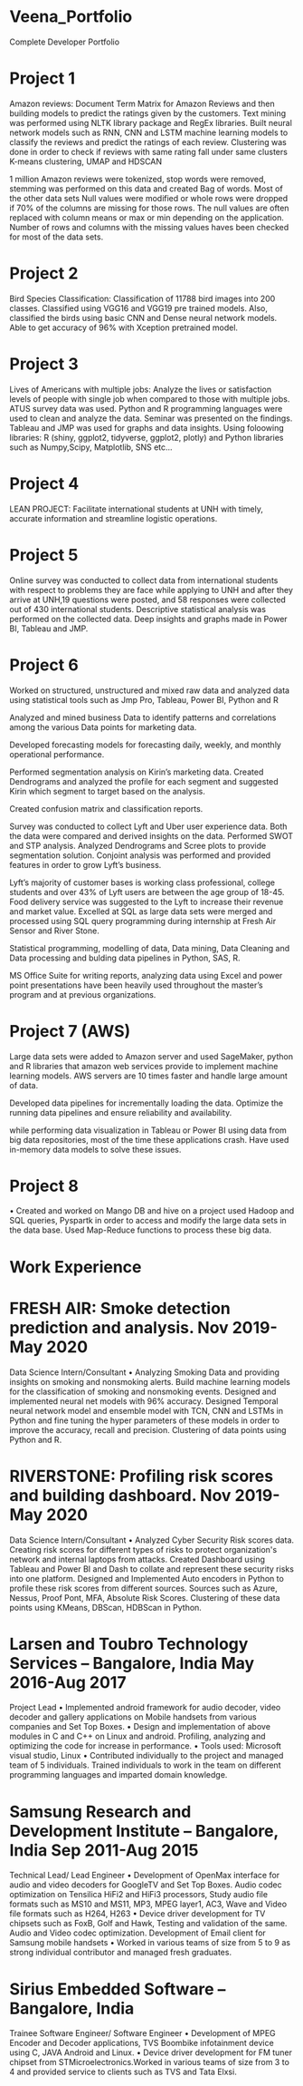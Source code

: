 # Veena_Portfolio
Complete Developer Portfolio 

# Project 1
Amazon reviews: Document Term Matrix for Amazon Reviews and then building models to predict the ratings given by the customers. Text mining was performed using NLTK library package and RegEx libraries. Built neural network models such as RNN, CNN and LSTM machine learning models to classify the reviews and predict the ratings of each review. Clustering was done in order to check if reviews with same rating fall under same clusters K-means clustering, UMAP and HDSCAN

1 million Amazon reviews were tokenized, stop words were removed, stemming was performed on this data and created Bag of words. Most of the other data sets Null values were modified or whole rows were dropped if 70% of the columns are missing for those rows. The null values are often replaced with column means or max or min depending on the application. Number of rows and columns with the missing values haves been checked for most of the data sets.

# Project 2
Bird Species Classification: Classification of 11788 bird images into 200 classes. Classified using VGG16 and VGG19 pre trained models. Also, classified the birds using basic CNN and Dense neural network models. Able to get accuracy of 96% with Xception pretrained model.

# Project 3

Lives of Americans with multiple jobs: Analyze the lives or satisfaction levels of people with single job when compared to those with multiple jobs. ATUS survey data was used. Python and R programming languages were used to clean and analyze the data. Seminar was presented on the findings. Tableau and JMP was used for graphs and data insights. 
Using foloowing libraries: R (shiny, ggplot2, tidyverse, ggplot2, plotly) and Python libraries such as Numpy,Scipy, Matplotlib, SNS etc...

# Project 4

LEAN PROJECT: Facilitate international students at UNH with timely, accurate information and streamline logistic operations.

# Project 5

Online survey was conducted to collect data from international students with respect to problems they are face while applying to UNH and after they arrive at UNH,19 questions were posted, and 58 responses were collected out of 430 international students. Descriptive statistical analysis was performed on the collected data. Deep insights and graphs made in Power BI, Tableau and JMP.

# Project 6

Worked on structured, unstructured and mixed raw data and analyzed data using statistical tools such as Jmp Pro, Tableau, Power BI, Python and R

Analyzed and mined business Data to identify patterns and correlations among the various Data points for marketing data. 

Developed forecasting models for forecasting daily, weekly, and monthly operational performance. 

Performed segmentation analysis on Kirin’s marketing data. Created Dendrograms and analyzed the profile for each segment and suggested Kirin which segment to target based on the analysis. 

Created confusion matrix and classification reports.

Survey was conducted to collect Lyft and Uber user experience data. Both the data were compared and derived insights on the data. Performed SWOT and STP analysis. Analyzed Dendrograms and Scree plots to provide segmentation solution. Conjoint analysis was performed and provided features in order to grow Lyft’s business. 

Lyft’s majority of customer bases is working class professional, college students and over 43% of Lyft users are between the age group of 18-45.  Food delivery service was suggested to the Lyft to increase their revenue and market value.
Excelled at SQL as large data sets were merged and processed using SQL query programming during internship at Fresh Air Sensor and River Stone.

Statistical programming, modelling of data, Data mining, Data Cleaning and Data processing and bulding data pipelines in Python, SAS, R.

MS Office Suite for writing reports, analyzing data using Excel and power point presentations have been heavily used throughout the master’s program and at previous organizations. 

# Project 7 (AWS)
Large data sets were added to Amazon server and used SageMaker, python and R libraries that amazon web services provide to implement machine learning models. AWS servers are 10 times faster and handle large amount of data.

Developed data pipelines for incrementally loading the data. Optimize the running data pipelines and ensure reliability and availability.

while performing data visualization in Tableau or Power BI using data from big data repositories, most of the time these applications crash. Have used in-memory data models to solve these issues.

# Project 8
•	Created and worked on Mango DB and hive on a project used Hadoop and SQL queries, Pyspartk in order to access and modify the large data sets in the data base. Used Map-Reduce functions to process these big data.


# Work Experience
# FRESH AIR: Smoke detection prediction and analysis.                            	              Nov 2019-May 2020
Data Science Intern/Consultant
•	Analyzing Smoking Data and providing insights on smoking and nonsmoking alerts. Build machine learning models for the classification of smoking and nonsmoking events. Designed and implemented neural net models with 96% accuracy. Designed Temporal neural network model and ensemble model with TCN, CNN and LSTMs in Python and fine tuning the hyper parameters of these models in order to improve the accuracy, recall and precision. Clustering of data points using Python and R.

# RIVERSTONE: Profiling risk scores and building dashboard.                                       Nov 2019-May 2020
Data Science Intern/Consultant
•	Analyzed Cyber Security Risk scores data. Creating risk scores for different types of risks to protect organization's network and internal laptops from attacks. Created Dashboard using Tableau and Power BI and Dash to collate and represent these security risks into one platform. Designed and Implemented Auto encoders in Python to profile these risk scores from different sources. Sources such as Azure, Nessus, Proof Pont, MFA, Absolute Risk Scores. Clustering of these data points using KMeans, DBScan, HDBScan in Python.

# Larsen and Toubro Technology Services – Bangalore, India	                         May 2016-Aug 2017                                     
Project Lead
•	Implemented android framework for audio decoder, video decoder and gallery applications on Mobile handsets from various companies and Set Top Boxes.
•	Design and implementation of above modules in C and C++ on Linux and android. Profiling, analyzing and optimizing the code for increase in performance. 
•	Tools used: Microsoft visual studio, Linux 
•	Contributed individually to the project and managed team of 5 individuals. Trained individuals to work in the team on different programming languages and imparted domain knowledge.

# Samsung Research and Development Institute – Bangalore, India	                       Sep 2011-Aug 2015                        
Technical Lead/ Lead Engineer
•	Development of OpenMax interface for audio and video decoders for GoogleTV and Set Top Boxes. Audio codec optimization on Tensilica HiFi2 and HiFi3 processors, Study audio file formats such as MS10 and MS11, MP3, MPEG layer1, AC3, Wave and Video file formats such as H264, H263
•	Device driver development for TV chipsets such as FoxB, Golf and Hawk, Testing and validation of the same. Audio and Video codec optimization. Development of Email client for Samsung mobile handsets
•	Worked in various teams of size from 5 to 9 as strong individual contributor and managed fresh graduates.

# Sirius Embedded Software – Bangalore, India	                                    
Trainee Software Engineer/ Software Engineer
•	Development of MPEG Encoder and Decoder applications, TVS Boombike infotainment device using C, JAVA Android and Linux.
•	Device driver development for FM tuner chipset from STMicroelectronics.Worked in various teams of size from 3 to 4 and provided service to clients such as TVS and Tata Elxsi. 

